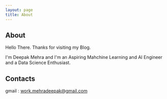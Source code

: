 ```yaml
---
layout: page
title: About 
---
```

## About

Hello There. Thanks for visiting my Blog.

I'm Deepak Mehra and I'm an Aspiring Mahchine Learning and AI Engineer and a Data Science Enthusiast.

## Contacts

gmail : work.mehradeepak@gmail.com
